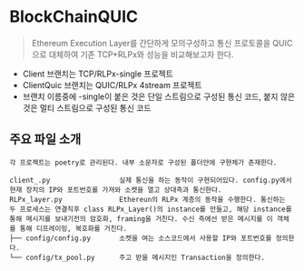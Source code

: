 # BlockChainQUIC
> Ethereum Execution Layer를 간단하게 모의구성하고 통신 프로토콜을 QUIC으로 대체하여 기존 TCP+RLPx와 성능을 비교해보고자 한다.  
- Client 브랜치는 TCP/RLPx-single 프로젝트  
- ClientQuic 브랜치는 QUIC/RLPx 4stream 프로젝트 
- 브랜치 이름중에 -single이 붙은 것은 단일 스트림으로 구성된 통신 코드, 붙지 않은것은 멀티 스트림으로 구성된 통신 코드
## 주요 파일 소개
```
각 프로젝트는 poetry로 관리된다. 내부 소문자로 구성된 폴더안에 구현체가 존재한다.

client_.py                 실제 통신을 하는 동작이 구현되어있다. config.py에서 현재 장치의 IP와 포트번호를 가져와 소켓을 열고 상대측과 통신한다.
RLPx_layer.py              Ethereun의 RLPx 계층의 동작을 수행한다. 통신하는 두 프로세스는 연결직후 class RLPx_Layer()의 instance를 만들고, 해당 instance를 통해 메시지를 보내기전의 암호화, framing을 거친다. 수신 측에선 받은 메시지를 이 객체를 통해 디프레이밍, 복호화를 거친다.
├── config/config.py       소켓을 여는 소스코드에서 사용할 IP와 포트번호를 정의한다.
└── config/tx_pool.py      주고 받을 메시지인 Transaction을 정의한다.
```
